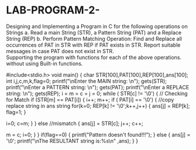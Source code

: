 # LAB-PROGRAM-2-
Designing and Implementing a Program in C for the following operations on Strings  a. Read a main String (STR), a Pattern String (PAT) and a Replace String (REP)  b. Perform Pattern Matching Operation: Find and Replace all occurrences of PAT in  STR with REP if PAT exists in STR. Report suitable messages in case PAT does not exist  in STR.  
Supporting  the program with functions for each of the above operations. without using  Built-in  functions.


#include<stdio.h>
 void main()
 {
char STR[100],PAT[100],REP[100],ans[100];
int i,j,c,m,k,flag=0;
 printf("\nEnter the MAIN string: \n");
 gets(STR);
 printf("\nEnter a PATTERN string: \n");
 gets(PAT);
 printf("\nEnter a REPLACE string: \n");
 gets(REP);
 i = m = c = j = 0;
while ( STR[c] != '\0')
 {
 // Checking for Match
 if (STR[m] == PAT[i])
 {
 i++;
 m++;
 if ( PAT[i] == '\0')
 {
 //copy replace string in ans string
 for(k=0; REP[k] != '\0';k++,j++)
 {
 ans[j] = REP[k];
 flag=1;
 }

 i=0;
 c=m;
 }
 }
 else //mismatch
 {
 ans[j] = STR[c];
 j++;
 c++;

 m = c;
 i=0;
 }
 }
if(flag==0)
 {
 printf("Pattern doesn't found!!!");
 }
else
 {
 ans[j] = '\0';
 printf("\nThe RESULTANT string is:%s\n" ,ans);
 }
 }


